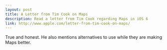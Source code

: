 ```yaml
---
layout: post
title: A Letter from Tim Cook on Maps
description: Read a letter from Tim Cook regarding Maps in iOS 6
link: http://www.apple.com/letter-from-tim-cook-on-maps/
---
```


True and honest. He also mentions alternatives to use while they are making Maps better.